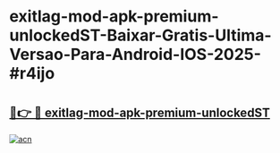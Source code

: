 # exitlag-mod-apk-premium-unlockedST-Baixar-Gratis-Ultima-Versao-Para-Android-IOS-2025-#r4ijo

# <h2><a href="https://ainizakaria.my?title=exitlag-mod-apk-premium-unlockedST&ref=24M">🔗👉 🔴 exitlag-mod-apk-premium-unlockedST</a></h2>

[![acn](https://github.com/user-attachments/assets/0f9c940e-d8b0-45ae-aac7-cd30a18b3e1c)](https://ainizakaria.my?title=exitlag-mod-apk-premium-unlockedST&ref=24M)

